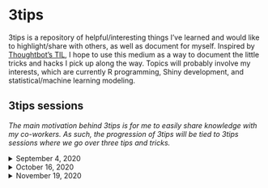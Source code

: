 3tips
================

3tips is a repository of helpful/interesting things I’ve learned and
would like to highlight/share with others, as well as document for
myself. Inspired by [Thoughtbot’s
TIL](https://github.com/thoughtbot/til), I hope to use this medium as a
way to document the little tricks and hacks I pick up along the way.
Topics will probably involve my interests, which are currently R
programming, Shiny development, and statistical/machine learning
modeling.

## 3tips sessions

*The main motivation behind 3tips is for me to easily share knowledge
with my co-workers. As such, the progression of 3tips will be tied to
3tips sessions where we go over three tips and tricks.*

<details>

<summary>September 4, 2020</summary>

  - [How I (currently) debug Shiny apps](shiny/debugging.md)
  - [Utilizing {golem}’s `run_app()`](shiny/golem_run_app.md)
  - [Functional UI development](shiny/ui_functions.md)

</details>

<details>

<summary>October 16, 2020</summary>

  - [Using mocks in unit tests](r_programming/mockery.md)
  - [Tooltips in R Shiny Using chartui](shiny/tooltips.md)

</details>

<details>

<summary>November 19, 2020</summary>

  - [Better database connections with `pool`]()
  - [Developing and deploying R pipelines with
    `drake`](r_programming/drake_pipelines.md)

</details>
